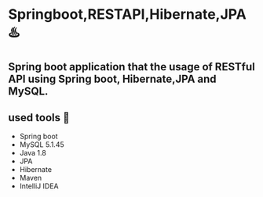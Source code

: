 # Springboot,RESTAPI,Hibernate,JPA :hotsprings: 
## Spring boot application that the usage of RESTful API using Spring boot, Hibernate,JPA and MySQL.

## used tools :man:

* Spring boot 
* MySQL 5.1.45
* Java 1.8
* JPA
* Hibernate
* Maven
* IntelliJ IDEA